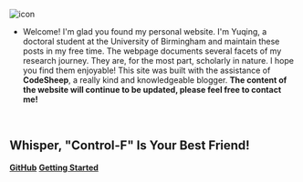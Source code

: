 ﻿
![icon](https://cdn.jsdelivr.net/gh/wugenqiang/StaticRepo/images/icon.png)


- Welcome! I'm glad you found my personal website. I'm Yuqing, a doctoral student at the University of Birmingham and maintain these posts in my free time. The webpage documents several facets of my research journey. They are, for the most part, scholarly in nature. I hope you find them enjoyable! 
This site was built with the assistance of **CodeSheep**, a really kind and knowledgeable blogger.
**The content of the website will continue to be updated, please feel free to contact me!**

<img src="https://img.shields.io/badge/version-v1.0.0-green.svg" data-origin="https://img.shields.io/badge/version-v1.0.0-green.svg" alt=""> 
<img src="https://img.shields.io/github/stars/ddyyqq112233/NoteBook" data-origin="https://img.shields.io/github/stars/ddyyqq112233/NoteBook" alt=""> 
<img src="https://img.shields.io/github/forks/ddyyqq112233/NoteBook" data-origin="https://img.shields.io/github/forks/ddyyqq112233/NoteBook" alt="">
<img src="https://img.shields.io/github/license/ddyyqq112233/NoteBook" data-origin="https://img.shields.io/github/license/ddyyqq112233/NoteBook" alt="">

## Whisper, "Control-F" Is Your Best Friend!

[**GitHub**](https://github.com/ddyyqq112233/yuqingd.github.io)
[**Getting Started**](README.md)